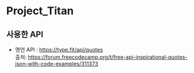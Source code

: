 # Project_Titan

## 사용한 API
- 명언 API : https://type.fit/api/quotes
<br/>출처: https://forum.freecodecamp.org/t/free-api-inspirational-quotes-json-with-code-examples/311373
